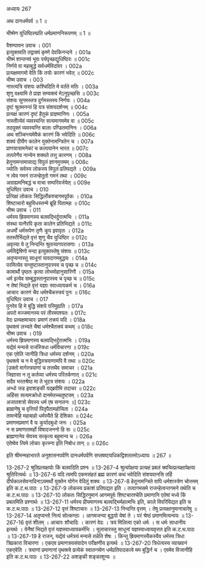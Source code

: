 अध्यायः 267

अथ दानधर्मपर्व ॥ 1 ॥

भीष्मेण युधिष्ठिरम्प्रति धर्मप्रमाणनिरूपणम् ॥ 1 ॥

वैशम्पायन उवाच ।	001  
इत्युक्तवति तद्वाक्यं कृष्णे देवकिनन्दने ।	001a  
भीष्मं शान्तनवं भूयः पर्यपृच्छद्युधिष्ठिरः ॥	001c  
निर्णये वा महाबुद्धे सर्वधर्मविदांवर ।	002a  
प्रत्यक्षमागमो वेति किं तयोः कारणं भवेत् ॥	002c  
भीष्म उवाच ।	003  
नास्त्यत्रि संशयः कश्चिदिति मे वर्तते मतिः ।	003a  
शृणु वक्ष्यामि ते प्राज्ञ सम्यक्त्वं मेऽनुपृच्छसि ॥	003c  
संशयः सुगमस्तत्र दुर्गमस्तस्य निर्णयः ।	004a  
दृष्टं श्रुतमनन्तं हि यत्र संशयदर्शनम् ॥	004c  
प्रत्यक्षं कारणं दृष्टं हैतुकं प्राज्ञमानिनः ।	005a  
नास्तीत्येवं व्यवस्यन्ति सत्यमागममेव वा ॥	005c  
तदयुक्तं व्यवस्यन्ति बालाः पण्डितमानिनः ।	006a  
अथ सञ्चिन्त्यमेवैकं कारणं किं भवेदिति ॥	006c  
शक्यं दीर्घेण कालेन युक्तेनामन्त्रितेन च ।	007a  
प्राणयात्रामनेकां च कल्पयानेन भारत ॥	007c  
तत्परेणैव नान्येन शक्यते तत्तु कारणम् ।	008a  
हेतूनामन्तमासाद्य विपुलं ज्ञानमुत्तमम् ॥	008c  
ज्योतिः सर्वस्य लोकस्य विपुलं प्रतिपद्यते ।	009a  
न त्वेव गमनं राजन्हेतुतो गमनं तथा ।	009c  
अग्राह्यमनिबद्धं च वाचा सम्परिवर्जयेत् ॥	009e  
युधिष्ठिर उवाच ।	010  
प्रत्यिक्षं लोकतः सिद्धिर्लोकश्चागमपूर्वकः ।	010a  
शिष्टाचारो बहुविधस्तन्मे ब्रूहि पितामहः ॥	010c  
भीष्म उवाच ।	011  
धर्मस्य ह्रियमाणस्य बलवद्भिर्दुरात्मभिः ।	011a  
संस्था यत्नैरपि कृता कालेन प्रतिभिद्यते ॥	011c  
अधर्मो धर्मरूपेण तृणैः कूप इवावृतः ।	012a  
ततस्तैर्भिद्यते वृत्तं शृणु चैव युधिष्ठिर ॥	012c  
अवृत्त्या ये तु निन्दन्ति श्रुतत्यागपरायणाः ।	013a  
धर्मविद्वेषिणो मन्दा इत्युक्तस्तेषु संशयः ॥	013c  
अतृप्यन्तस्तु साधूनां यावदागमबुद्धयः ।	014a  
परमित्येव सन्तुष्टास्तानुपास्स्व च पृच्छ च ॥	014c  
कामार्थौ पृष्ठतः कृत्वा लोभमोहानुसारिणौ ।	015a  
धर्म इत्येव सम्बुद्धस्तानुपास्स्व च पृच्छ च ॥	015c  
न तेषां भिद्यते वृत्तं यज्ञाः स्वाध्यायकर्म च ।	016a  
आचारः कारणं चैव धर्मश्चैकस्त्रयं पुनः ॥	016c  
युधिष्ठिर उवाच ।	017  
पुनरेव हि मे बुद्धि संशये परिमुह्यति ।	017a  
अपरो मज्जमानस्य परं तीरमपश्यतः ॥	017c  
वेदः प्रत्यक्षमाचारः प्रमाणं तत्त्रयं यदि ।	018a  
पृथक्त्वं लभ्यते चैषां धर्मश्चैतत्त्रयं कथम् ॥	018c  
भीष्म उवाच ।	019  
धर्मस्य ह्रियमाणस्य बलवद्भिर्दुरात्मभिः ।	019a  
यद्येवं मन्यसे राजंस्त्रिधा धर्मविचारणा ॥	019c  
एक एवेति जानीहि त्रिधा धर्मस्य दर्शनम् ।	020a  
पृथक्त्वे च न मे बुद्धिस्त्रयाणामपि वै तथा ॥	020c  
[उक्तो मार्गस्त्रयाणां च तत्तथैव समाचर ।	021a  
जिज्ञासा न तु कर्तव्या धर्मस्य परितर्कणात् ॥	021c  
सदैव भरतश्रेष्ठ मा ते भूदत्र संशयः ।	022a  
अन्धो जड इवाशङ्की यद्ब्रवीमि तदाचर ॥	022c  
अहिंसा सत्यमक्रोधो दानमेतच्चतुष्टयम् ।	023a  
अजातशत्रो सेवस्य धर्म एष सनातनः ॥]	023c  
ब्राह्मणेषु च वृत्तिर्या पितृपैतामहोचिता ।	024a  
तामन्वेहि महाबाहो धर्मस्यैते हि देशिकाः ॥	024c  
प्रमाणमप्रमाणं वै यः कुर्यादबुधो जनः ।	025a  
न स प्रमाणतामर्हो विषादजननो हि सः ॥	025c  
ब्राह्मणानेव सेवस्व सत्कृत्य बहुमान्य च ।	026a  
एतेष्वेव त्विमे लोकाः कृत्स्ना इति निबोध तान् ॥ ॥	026c  

इति श्रीमन्महाभारते अनुशासनपर्वणि दानधर्मपर्वणि सप्तषष्ट्यधिकद्विशततमोऽध्यायः ॥ 267 ॥

13-267-2 श्रुतिप्रत्यक्षयोः किं बलवदिति प्रश्नः ॥ 13-267-4 श्रुत्यपेक्षया प्रत्यक्षं प्रबलं क्वचित्प्रत्यक्षापेक्षया श्रुतिरित्यर्थः ॥ 13-267-6 यदि त्वमपि एकमसंहतं ब्रह्म कारणं कथं भवेदिति संशयवानसि तर्हि दीर्घकालसेवनादिनाऽयमर्थो युक्तेन योगेन वेदितुं शक्यः ॥ 13-267-8 हेतूनामन्त्रिते वापि धर्मशास्त्रेण चोत्तमम् इति क.ट.थ.पाठः ॥ 13-267-9 लोकस्य प्रकाशं प्रतिपद्यत इति । तत्वागमसमे राजन्हेत्वन्तगमने तथेति च क.ट.थ.पाठः ॥ 13-267-10 लोकतः सिद्धिरनुमानं आगमपूर्वः शिष्टचारश्चेति प्रमाणानि एतेषां मध्ये किं प्रबलमिति प्रश्नार्थः ॥ 13-267-11 धर्मस्य प्रीयमाणस्य बलवद्भिर्महात्मभिः इति, काले विपरिविद्यत इति च क.ट.थ.पाठः ॥ 13-267-12 वृत्तं शिष्टाचारः ॥ 13-267-13 निन्दन्ति वृत्तम् । तेषु प्रत्यक्षानुमानाचारेषु ॥ 13-267-14 अतृप्यन्तो नित्यं सोत्कण्ठाः । आगमजन्या बुद्धयो येषां ते । परं श्रेष्ठं प्रमाणमित्यन्वयः ॥ 13-267-16 वृत्तं शीलम् । आचारः शौचादिः । कारणं वेदः । त्रयं मिलित्वा एको धर्मः । स धर्मः साधानीय इत्यर्थः । येनैषां भिद्यते वृत्तं यज्ञस्वाध्यायकर्मभिः । मूलाचारस्तु साधूनां यज्ञस्वाध्यायवृत्तत इति क.ट.थ.पाठः ॥ 13-267-19 हे राजन्, यद्येवं धर्मत्रयं मन्यसे तन्नेति शेषः । किन्तु ह्रियमाणस्यैकस्यैव धर्मस्य त्रिधा त्रिप्रकारा विचारणा । एकएव प्रमाणत्रयसंवादेन परीक्षणीय इत्यर्थः ॥ 13-267-20 त्रिधेत्यस्य व्याख्यानं एकएवेति । त्रयाणां प्रमाणानां पृथक्त्वे प्रत्येकं स्वातन्त्र्येण धर्मप्रतिपादकत्वे मम बुद्धिर्न च । एवमेव विजानीहि इति क.ट.थ.पाठः ॥ 13-267-22 अशङ्की शङ्काशून्यः ॥
